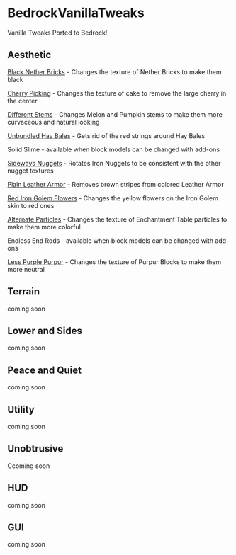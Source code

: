 # BedrockVanillaTweaks
Vanilla Tweaks Ported to Bedrock!

## Aesthetic

[Black Nether Bricks](https://www.dropbox.com/s/vy0bvvxoog1ts7c/black_nether_bricks.mcpack?dl=0) - Changes the texture of Nether Bricks to make them black

[Cherry Picking](https://www.dropbox.com/s/g00no9m1ixod8tl/cherry_picking.mcpack?dl=0) - Changes the texture of cake to remove the large cherry in the center

[Different Stems](https://www.dropbox.com/s/s9gjm9omxrw4oho/different_stems.mcpack?dl=0) - Changes Melon and Pumpkin stems to make them more curvaceous and natural looking

[Unbundled Hay Bales](https://www.dropbox.com/s/d5i8lnnj1tug1bn/unbundled_hay_bales.mcpack?dl=0) - Gets rid of the red strings around Hay Bales

Solid Slime - available when block models can be changed with add-ons

[Sideways Nuggets](https://www.dropbox.com/s/e9sjzrktkvm9f2u/sideways_nuggets.mcpack?dl=0) - Rotates Iron Nuggets to be consistent with the other nugget textures

[Plain Leather Armor](https://www.dropbox.com/s/dlv1a4yeolu4utt/plain_leather_armor.mcpack?dl=0) - Removes brown stripes from colored Leather Armor

[Red Iron Golem Flowers](https://www.dropbox.com/s/syt6m3frq7x7wl0/red_iron_golem_flowers.mcpack?dl=0) - Changes the yellow flowers on the Iron Golem skin to red ones

[Alternate Particles](https://www.dropbox.com/s/z5t37l9du6h483a/alternate_particles.mcpack?dl=0) - Changes the texture of Enchantment Table particles to make them more colorful

Endless End Rods - available when block models can be changed with add-ons

[Less Purple Purpur](https://www.dropbox.com/s/9nikadzptxq2f9h/less_purple_purpur.mcpack?dl=0) - Changes the texture of Purpur Blocks to make them more neutral

## Terrain

coming soon

## Lower and Sides

coming soon

## Peace and Quiet

coming soon

## Utility

coming soon

## Unobtrusive 

Ccoming soon

## HUD

coming soon

## GUI

coming soon

